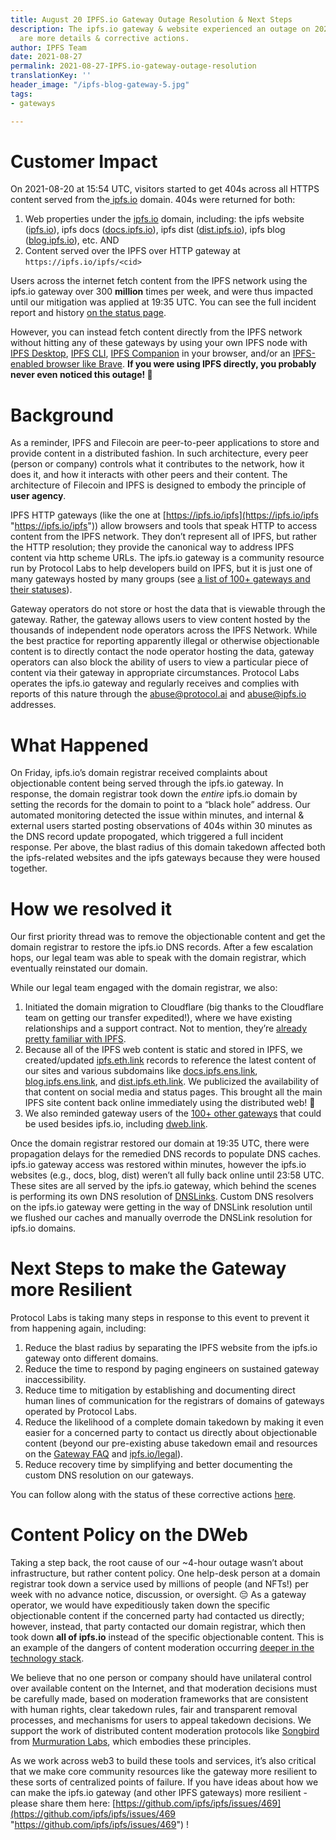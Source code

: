 ```yaml
---
title: August 20 IPFS.io Gateway Outage Resolution & Next Steps
description: The ipfs.io gateway & website experienced an outage on 2021-08-20; here
  are more details & corrective actions.
author: IPFS Team
date: 2021-08-27
permalink: 2021-08-27-IPFS.io-gateway-outage-resolution
translationKey: ''
header_image: "/ipfs-blog-gateway-5.jpg"
tags:
- gateways

---
```

# Customer Impact

On 2021-08-20 at 15:54 UTC, visitors started to get 404s across all HTTPS content served from the[ ipfs.io](http://ipfs.io/) domain. 404s were returned for both:

1. Web properties under the [ipfs.io](http://ipfs.io/) domain, including: the ipfs website ([ipfs.io](https://ipfs.io "https://ipfs.io")), ipfs docs ([docs.ipfs.io](https://docs.ipfs.io "https://docs.ipfs.io")), ipfs dist ([dist.ipfs.io](https://dist.ipfs.io "https://dist.ipfs.io")), ipfs blog ([blog.ipfs.io](https://blog.ipfs.io "https://blog.ipfs.io")), etc. AND
2. Content served over the IPFS over HTTP gateway at `https://ipfs.io/ipfs/<cid>`

Users across the internet fetch content from the IPFS network using the ipfs.io gateway over 300 **million** times per week, and were thus impacted until our mitigation was applied at 19:35 UTC. You can see the full incident report and history [on the status page](https://ipfsgateway.statuspage.io/).

However, you can instead fetch content directly from the IPFS network without hitting any of these gateways by using your own IPFS node with [IPFS Desktop](https://docs.ipfs.io/install/ipfs-desktop/), [IPFS CLI](https://docs.ipfs.io/how-to/command-line-quick-start), [IPFS Companion](https://docs.ipfs.io/install/ipfs-companion/) in your browser, and/or an [IPFS-enabled browser like Brave](https://brave.com/ipfs-support/). **If you were using IPFS directly, you probably never even noticed this outage! 💪**

# Background

As a reminder, IPFS and Filecoin are peer-to-peer applications to store and provide content in a distributed fashion. In such architecture, every peer (person or company) controls what it contributes to the network, how it does it, and how it interacts with other peers and their content. The architecture of Filecoin and IPFS is designed to embody the principle of **user agency**.

IPFS HTTP gateways (like the one at [https://ipfs.io/ipfs](https://ipfs.io/ipfs "https://ipfs.io/ipfs")) allow browsers and tools that speak HTTP to access content from the IPFS network. They don’t represent all of IPFS, but rather the HTTP resolution; they provide the canonical way to address IPFS content via http scheme URLs. The ipfs.io gateway is a community resource run by Protocol Labs to help developers build on IPFS, but it is just one of many gateways hosted by many groups (see [a list of 100+ gateways and their statuses](https://ipfs.github.io/public-gateway-checker/)).

Gateway operators do not store or host the data that is viewable through the gateway. Rather, the gateway allows users to view content hosted by the thousands of independent node operators across the IPFS Network. While the best practice for reporting apparently illegal or otherwise objectionable content is to directly contact the node operator hosting the data, gateway operators can also block the ability of users to view a particular piece of content via their gateway in appropriate circumstances. Protocol Labs operates the ipfs.io gateway and regularly receives and complies with reports of this nature through the [abuse@protocol.ai](abuse@protocol.ai) and [abuse@ipfs.io](abuse@ipfs.io) addresses.

# What Happened

On Friday, ipfs.io’s domain registrar received complaints about objectionable content being served through the ipfs.io gateway. In response, the domain registrar took down the _entire_ ipfs.io domain by setting the records for the domain to point to a “black hole” address. Our automated monitoring detected the issue within minutes, and internal & external users started posting observations of 404s within 30 minutes as the DNS record update propogated, which triggered a full incident response. Per above, the blast radius of this domain takedown affected both the ipfs-related websites and the ipfs gateways because they were housed together.

# How we resolved it

Our first priority thread was to remove the objectionable content and get the domain registrar to restore the ipfs.io DNS records. After a few escalation hops, our legal team was able to speak with the domain registrar, which eventually reinstated our domain.

While our legal team engaged with the domain registrar, we also:

1. Initiated the domain migration to Cloudflare (big thanks to the Cloudflare team on getting our transfer expedited!), where we have existing relationships and a support contract. Not to mention, they’re [already pretty familiar with IPFS](https://developers.cloudflare.com/distributed-web/ipfs-gateway).
2. Because all of the IPFS web content is static and stored in IPFS, we created/updated [ipfs.eth.link](http://ipfs.eth.link/) records to reference the latest content of our sites and various subdomains like [docs.ipfs.ens.link](http://docs.ipfs.ens.link/), [blog.ipfs.ens.link](http://blog.ipfs.ens.link/), and [dist.ipfs.eth.link](http://dist.ipfs.eth.link/). We publicized the availability of that content on social media and status pages. This brought all the main IPFS site content back online immediately using the distributed web! 🎉
3. We also reminded gateway users of the [100+ other gateways](https://ipfs.github.io/public-gateway-checker/) that could be used besides ipfs.io, including [dweb.link](https://dweb.link).

Once the domain registrar restored our domain at 19:35 UTC, there were propagation delays for the remedied DNS records to populate DNS caches. ipfs.io gateway access was restored within minutes, however the ipfs.io websites (e.g., docs, blog, dist) weren’t all fully back online until 23:58 UTC. These sites are all served by the ipfs.io gateway, which behind the scenes is performing its own DNS resolution of [DNSLinks](https://dnslink.io/). Custom DNS resolvers on the ipfs.io gateway were getting in the way of DNSLink resolution until we flushed our caches and manually overrode the DNSLink resolution for ipfs.io domains.

# Next Steps to make the Gateway more Resilient

Protocol Labs is taking many steps in response to this event to prevent it from happening again, including:

1. Reduce the blast radius by separating the IPFS website from the ipfs.io gateway onto different domains.
2. Reduce the time to respond by paging engineers on sustained gateway inaccessibility.
3. Reduce time to mitigation by establishing and documenting direct human lines of communication for the registrars of domains of gateways operated by Protocol Labs.
4. Reduce the likelihood of a complete domain takedown by making it even easier for a concerned party to contact us directly about objectionable content (beyond our pre-existing abuse takedown email and resources on the [Gateway FAQ](https://docs.ipfs.io/concepts/ipfs-gateway/#frequently-asked-questions-faqs) and [ipfs.io/legal](https://ipfs.io/legal)).
5. Reduce recovery time by simplifying and better documenting the custom DNS resolution on our gateways.

You can follow along with the status of these corrective actions [here](https://github.com/ipfs/ipfs/issues/469).

# Content Policy on the DWeb

Taking a step back, the root cause of our \~4-hour outage wasn’t about infrastructure, but rather content policy. One help-desk person at a domain registrar took down a service used by millions of people (and NFTs!) per week with no advance notice, discussion, or oversight. 😔 As a gateway operator, we would have expeditiously taken down the specific objectionable content if the concerned party had contacted us directly; however, instead, that party contacted our domain registrar, which then took down **all of ipfs.io** instead of the specific objectionable content. This is an example of the dangers of content moderation occurring [deeper in the technology stack](https://www.eff.org/deeplinks/2021/01/beyond-platforms-private-censorship-parler-and-stack).

We believe that no one person or company should have unilateral control over available content on the Internet, and that moderation decisions must be carefully made, based on moderation frameworks that are consistent with human rights, clear takedown rules, fair and transparent removal processes, and mechanisms for users to appeal takedown decisions. We support the work of distributed content moderation protocols like [Songbird](https://github.com/Murmuration-Labs/songbird-decentralized-moderation/) from [Murmuration Labs](https://murmuration.ai/), which embodies these principles.

As we work across web3 to build these tools and services, it’s also critical that we make core community resources like the gateway more resilient to these sorts of centralized points of failure. If you have ideas about how we can make the ipfs.io gateway (and other IPFS gateways) more resilient - please share them here: [https://github.com/ipfs/ipfs/issues/469](https://github.com/ipfs/ipfs/issues/469 "https://github.com/ipfs/ipfs/issues/469") !